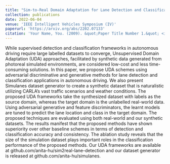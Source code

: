 ```yaml
---
title: "Sim-to-Real Domain Adaptation for Lane Detection and Classification in Autonomous Driving"
collection: publications
date: 2022-06-04
venue: 'IEEE Intelligent Vehicles Symposium (IV)'
paperurl: 'https://arxiv.org/abs/2202.07133'
citation: 'Your Name, You. (2009). &quot;Paper Title Number 1.&quot; <i>Journal 1</i>. 1(1).'
---
```


While supervised detection and classification frameworks in autonomous driving require large labelled datasets to converge, Unsupervised Domain Adaptation (UDA) approaches, facilitated by synthetic data generated from photoreal simulated environments, are considered low-cost and less time-consuming solutions. In this paper, we propose UDA schemes using adversarial discriminative and generative methods for lane detection and classification applications in autonomous driving. We also present Simulanes dataset generator to create a synthetic dataset that is naturalistic utilizing CARLA’s vast traffic scenarios and weather conditions. The proposed UDA frameworks take the synthesized dataset with labels as the source domain, whereas the target domain is the unlabelled real-world data. Using adversarial generative and feature discriminators, the learnt models are tuned to predict the lane location and class in the target domain. The proposed techniques are evaluated using both real-world and our synthetic datasets. The results manifest that the proposed methods have shown superiority over other baseline schemes in terms of detection and classification accuracy and consistency. The ablation study reveals that the size of the simulation dataset plays important roles in the classification performance of the proposed methods. Our UDA frameworks are available at github.com/anita-hu/sim2real-lane-detection and our dataset generator is released at github.com/anita-hu/simulanes.
